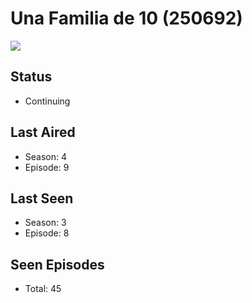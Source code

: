 # Una Familia de 10 (250692)

<img src="https://dg31sz3gwrwan.cloudfront.net/poster/250692/1380398-0-optimized.jpg" />

## Status
* Continuing
## Last Aired
* Season: 4
* Episode: 9
## Last Seen
* Season: 3
* Episode: 8
## Seen Episodes
* Total: 45

